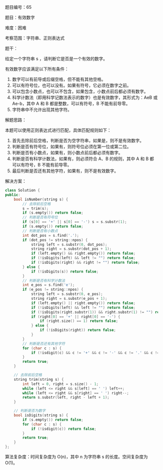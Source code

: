 题目编号：65

题目：有效数字

难度：困难

考察范围：字符串、正则表达式

题干：

给定一个字符串 s ，请判断它是否是一个有效的数字。

有效数字应该满足以下所有条件：

1. 数字可以有前导或后缀空格，但不能有其他空格。
2. 可以有符号位，也可以没有。如果有符号，它必须在数字之前。
3. 可以包含小数点，也可以不包含，如果包含，小数点前后都必须有数字。
4. 科学计数法（即用科学记数法表示的数字）也是有效数字，其形式为：AeB 或 Ae-b，其中 A 和 B 都是整数，可以有符号，B 不能有前导零。
5. 字符串中不允许出现其他字符。

解题思路：

本题可以使用正则表达式进行匹配，具体匹配规则如下：

1. 首先去除前后空格，判断是否为空字符串，如果是，则不是有效数字。
2. 判断是否有符号位，如果有，则符号位必须在第一位或第二位。
3. 判断是否有小数点，如果有，则小数点前后都必须有数字。
4. 判断是否有科学计数法，如果有，则必须符合 A、B 的规则，其中 A 和 B 都可以有符号，B 不能有前导零。
5. 最后判断是否还有其他字符，如果有，则不是有效数字。

解决方案：

```cpp
class Solution {
public:
    bool isNumber(string s) {
        // 去除前后空格
        s = trim(s);
        if (s.empty()) return false;
        // 判断是否有符号位
        if (s[0] == '+' || s[0] == '-') s = s.substr(1);
        if (s.empty()) return false;
        // 判断是否有小数点
        int dot_pos = s.find('.');
        if (dot_pos != string::npos) {
            string left = s.substr(0, dot_pos);
            string right = s.substr(dot_pos + 1);
            if (left.empty() && right.empty()) return false;
            if (!isDigits(left) && left != "") return false;
            if (!isDigits(right) && right != "") return false;
        } else {
            if (!isDigits(s)) return false;
        }
        // 判断是否有科学计数法
        int e_pos = s.find('e');
        if (e_pos != string::npos) {
            string left = s.substr(0, e_pos);
            string right = s.substr(e_pos + 1);
            if (left.empty() || right.empty()) return false;
            if (!isDigits(left) && left != "") return false;
            if (!isDigits(right.substr(1)) && right.substr(1) != "") return false;
            if (right[0] == '+' || right[0] == '-') {
                if (right.size() == 1) return false;
            } else {
                if (!isDigits(right)) return false;
            }
        }
        // 判断是否还有其他字符
        for (char c : s) {
            if (!isdigit(c) && c != '+' && c != '-' && c != '.' && c != 'e') return false;
        }
        return true;
    }

    // 去除前后空格
    string trim(string s) {
        int left = 0, right = s.size() - 1;
        while (left <= right && s[left] == ' ') left++;
        while (left <= right && s[right] == ' ') right--;
        return s.substr(left, right - left + 1);
    }

    // 判断是否为数字
    bool isDigits(string s) {
        if (s.empty()) return false;
        for (char c : s) {
            if (!isdigit(c)) return false;
        }
        return true;
    }
};
```

算法复杂度：时间复杂度为 O(n)，其中 n 为字符串 s 的长度。空间复杂度为 O(1)。